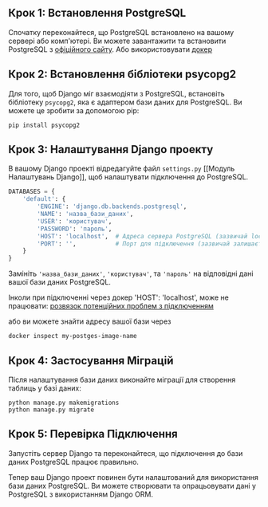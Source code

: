 
## Крок 1: Встановлення PostgreSQL

Спочатку переконайтеся, що PostgreSQL встановлено на вашому сервері або комп'ютері. Ви можете завантажити та встановити PostgreSQL з [офіційного сайту](https://www.postgresql.org/download/). Або використовувати [докер](https://hub.docker.com/_/postgres)

## Крок 2: Встановлення бібліотеки psycopg2

Для того, щоб Django міг взаємодіяти з PostgreSQL, встановіть бібліотеку `psycopg2`, яка є адаптером бази даних для PostgreSQL. Ви можете це зробити за допомогою pip:

```shell
pip install psycopg2
```

## Крок 3: Налаштування Django проекту

В вашому Django проекті відредагуйте файл `settings.py` [[Модуль Налаштувань Django]], щоб налаштувати підключення до PostgreSQL.

```python
DATABASES = {
    'default': {
        'ENGINE': 'django.db.backends.postgresql',
        'NAME': 'назва_бази_даних',
        'USER': 'користувач',
        'PASSWORD': 'пароль',
        'HOST': 'localhost',  # Адреса сервера PostgreSQL (зазвичай localhost)
        'PORT': '',           # Порт для підключення (зазвичай залишається порожнім)
    }
}
```

Замініть `'назва_бази_даних'`, `'користувач'`, та `'пароль'` на відповідні дані вашої бази даних PostgreSQL.
	
Інколи при підключенні через докер 'HOST': 'localhost', може не працювати:  [розвязок потенційних проблем з підключенням](https://stackoverflow.com/questions/31249112/allow-docker-container-to-connect-to-a-local-host-postgres-database)

або ви можете знайти адресу вашої бази через
```
docker inspect my-postges-image-name
```
## Крок 4: Застосування Міграцій

Після налаштування бази даних виконайте міграції для створення таблиць у базі даних:

```shell
python manage.py makemigrations
python manage.py migrate
```

## Крок 5: Перевірка Підключення

Запустіть сервер Django та переконайтеся, що підключення до бази даних PostgreSQL працює правильно.

Тепер ваш Django проект повинен бути налаштований для використання бази даних PostgreSQL. Ви можете створювати та опрацьовувати дані у PostgreSQL з використанням Django ORM.